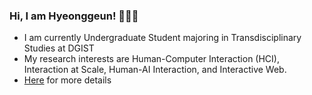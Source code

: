 ### Hi, I am Hyeonggeun! 👋👋👋

- I am currently Undergraduate Student majoring in Transdisciplinary Studies at DGIST
- My research interests are Human-Computer Interaction (HCI), Interaction at Scale, Human-AI Interaction, and Interactive Web.
- [Here](www.hyeonggeun.com) for more details
<!--
**yhg8423/yhg8423** is a ✨ _special_ ✨ repository because its `README.md` (this file) appears on your GitHub profile.

Here are some ideas to get you started:

- 🔭 I’m currently working on ...
- 🌱 I’m currently learning ...
- 👯 I’m looking to collaborate on ...
- 🤔 I’m looking for help with ...
- 💬 Ask me about ...
- 📫 How to reach me: ...
- 😄 Pronouns: ...
- ⚡ Fun fact: ...
-->
